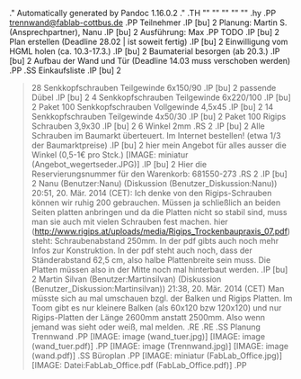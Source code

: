 .\" Automatically generated by Pandoc 1.16.0.2
.\"
.TH "" "" "" "" ""
.hy
.PP
<trennwand@fablab-cottbus.de>
.PP
Teilnehmer
.IP \[bu] 2
Planung: Martin S.
(Ansprechpartner), Nanu
.IP \[bu] 2
Ausführung: Max
.PP
TODO
.IP \[bu] 2
Plan erstellen (Deadline 28.02 | ist soweit fertig)
.IP \[bu] 2
Einwilligung vom HGML holen (ca.
10.3\-17.3.)
.IP \[bu] 2
Baumaterial besorgen (ab 20.3.)
.IP \[bu] 2
Aufbau der Wand und Tür (Deadline 14.03 muss verschoben werden)
.PP
.SS Einkaufsliste
.IP \[bu] 2
>28 Senkkopfschrauben Teilgewinde 6x150/90
.IP \[bu] 2
passende Dübel
.IP \[bu] 2
>4 Senkkopfschrauben Teilgewinde 6x220/100
.IP \[bu] 2
Paket 100 Senkkopfschrauben Vollgewinde 4,5x45
.IP \[bu] 2
>14 Senkkopfschrauben Teilgewinde 4x50/30
.IP \[bu] 2
Paket 100 Rigips Schrauben 3,9x30
.IP \[bu] 2
6 Winkel 2mm
.RS 2
.IP \[bu] 2
Alle Schrauben im Baumarkt überteuert.
Im Internet bestellen! (etwa 1/3 der Baumarktpreise)
.IP \[bu] 2
hier mein Angebot für alles ausser die Winkel (0,5\-1€ pro Stck.)
[IMAGE: miniatur (Angebot_wegertseder.JPG)]
.IP \[bu] 2
Hier die Reservierungsnummer für den Warenkorb: 681550\-273
.RS 2
.IP \[bu] 2
Nanu (Benutzer:Nanu) (Diskussion (Benutzer_Diskussion:Nanu)) 20:51, 20.
Mär.
2014 (CET): Ich denke von den Rigips\-Schrauben können wir ruhig 200
gebrauchen.
Müssen ja schließlich an beiden Seiten platten anbringen und da die
Platten nicht so stabil sind, muss man sie auch mit vielen Schrauben
fest machen.
hier (http://www.rigips.at/uploads/media/Rigips_Trockenbaupraxis_07.pdf)
steht: Schraubenabstand 250mm.
In der pdf gibts auch noch mehr Infos zur Konstruktion.
In der pdf steht auch noch, dass der Ständerabstand 62,5 cm, also halbe
Plattenbreite sein muss.
Die Platten müssen also in der Mitte noch mal hinterbaut werden.
.IP \[bu] 2
Martin Silvan (Benutzer:Martinsilvan)
(Diskussion (Benutzer_Diskussion:Martinsilvan)) 21:38, 20.
Mär.
2014 (CET) Man müsste sich au mal umschauen bzgl.
der Balken und Rigips Platten.
Im Toom gibt es nur kleinere Balken (als 60x120 bzw 120x120) und nur
Rigips\-Platten der Länge 2600mm anstatt 2500mm.
Also wenn jemand was sieht oder weiß, mal melden.
.RE
.RE
.SS Planung Trennwand
.PP
[IMAGE: image (wand_tuer.jpg)] [IMAGE: image (wand_tuer.pdf)]
.PP
[IMAGE: image (Trennwand.jpg)] [IMAGE: image (wand.pdf)]
.SS Büroplan
.PP
[IMAGE: miniatur (FabLab_Office.jpg)]
[IMAGE: Datei:FabLab_Office.pdf (FabLab_Office.pdf)]
.PP
